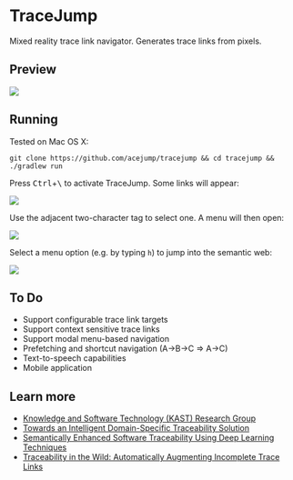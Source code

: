 # TraceJump

Mixed reality trace link navigator. Generates trace links from pixels.

## Preview

![](https://user-images.githubusercontent.com/175716/66264340-7ba36e00-e7d1-11e9-8ca2-df94f2d357b6.png)

## Running

Tested on Mac OS X:

```
git clone https://github.com/acejump/tracejump && cd tracejump && ./gradlew run
```

Press <kbd>Ctrl</kbd>+<kbd>\\</kbd> to activate TraceJump. Some links will appear:

![](https://user-images.githubusercontent.com/175716/67155780-4c1d5700-f2e3-11e9-91bf-50b66aa8f6da.png)
 
Use the adjacent two-character tag to select one. A menu will then open:

![](https://user-images.githubusercontent.com/175716/67155736-9b16bc80-f2e2-11e9-8091-bf6145426362.png)

Select a menu option (e.g. by typing `h`) to jump into the semantic web:

![](https://user-images.githubusercontent.com/175716/67155762-f9439f80-f2e2-11e9-9b2e-4c29f40440aa.png)

## To Do

* Support configurable trace link targets
* Support context sensitive trace links
* Support modal menu-based navigation
* Prefetching and shortcut navigation (A->B->C => A->C)
* Text-to-speech capabilities
* Mobile application

## Learn more

* [Knowledge and Software Technology (KAST) Research Group](https://www.cs.mcgill.ca/~jguo/lab.html)
* [Towards an Intelligent Domain-Specific Traceability Solution](https://www.cs.mcgill.ca/~jguo/resources/papers/ASE14_DoCIT.pdf)
* [Semantically Enhanced Software Traceability Using Deep Learning Techniques](https://arxiv.org/pdf/1804.02438.pdf)
* [Traceability in the Wild: Automatically Augmenting Incomplete Trace Links](https://arxiv.org/pdf/1804.02433.pdf)
